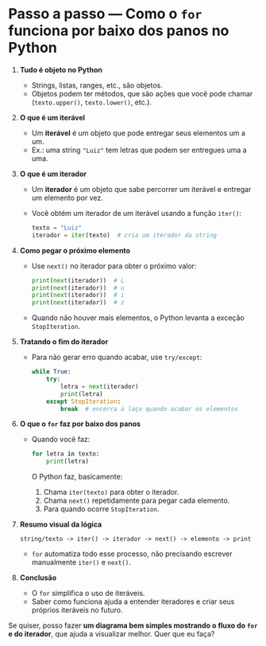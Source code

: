 # Passo a passo — Como o `for` funciona por baixo dos panos no Python

1. **Tudo é objeto no Python**

   * Strings, listas, ranges, etc., são objetos.
   * Objetos podem ter métodos, que são ações que você pode chamar (`texto.upper()`, `texto.lower()`, etc.).

2. **O que é um iterável**

   * Um **iterável** é um objeto que pode entregar seus elementos um a um.
   * Ex.: uma string `"Luiz"` tem letras que podem ser entregues uma a uma.

3. **O que é um iterador**

   * Um **iterador** é um objeto que sabe percorrer um iterável e entregar um elemento por vez.
   * Você obtém um iterador de um iterável usando a função `iter()`:

     ```python
     texto = "Luiz"
     iterador = iter(texto)  # cria um iterador da string
     ```

4. **Como pegar o próximo elemento**

   * Use `next()` no iterador para obter o próximo valor:

     ```python
     print(next(iterador))  # L
     print(next(iterador))  # u
     print(next(iterador))  # i
     print(next(iterador))  # z
     ```
   * Quando não houver mais elementos, o Python levanta a exceção `StopIteration`.

5. **Tratando o fim do iterador**

   * Para não gerar erro quando acabar, use `try/except`:

     ```python
     while True:
         try:
             letra = next(iterador)
             print(letra)
         except StopIteration:
             break  # encerra o laço quando acabar os elementos
     ```

6. **O que o `for` faz por baixo dos panos**

   * Quando você faz:

     ```python
     for letra in texto:
         print(letra)
     ```

     O Python faz, basicamente:

     1. Chama `iter(texto)` para obter o iterador.
     2. Chama `next()` repetidamente para pegar cada elemento.
     3. Para quando ocorre `StopIteration`.

7. **Resumo visual da lógica**

   ```
   string/texto -> iter() -> iterador -> next() -> elemento -> print
   ```

   * `for` automatiza todo esse processo, não precisando escrever manualmente `iter()` e `next()`.

8. **Conclusão**

   * O `for` simplifica o uso de iteráveis.
   * Saber como funciona ajuda a entender iteradores e criar seus próprios iteráveis no futuro.

Se quiser, posso fazer **um diagrama bem simples mostrando o fluxo do `for` e do iterador**, que ajuda a visualizar melhor. Quer que eu faça?
